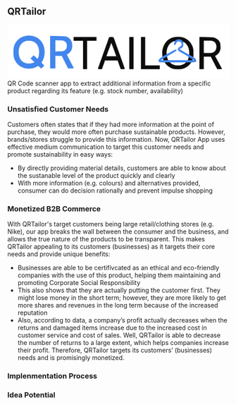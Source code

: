 ##  QRTailor

![Logo](img/QRTailor.png)QR Code scanner app to extract additional information from a specific product regarding its feature (e.g. stock number, availability)

### Unsatisfied Customer Needs

Customers often states that if they had more information at the point of purchase, they would more often purchase sustainable products. However, brands/stores struggle to provide this information. Now, QRTailor App uses effective medium communication to target this customer needs  and promote sustainability in easy ways:

* By directly providing material details, customers are able to know about the sustanable level of the product quickly and clearly
* With more information (e.g. colours) and alternatives provided, consumer can do decision rationally and prevent impulse shopping

### Monetized B2B Commerce

With QRTailor's target customers being large retail/clothing stores (e.g. Nike), our app breaks the wall between the consumer and the business, and allows the true nature of the products to be transparent. This makes QRTailor appealing to its customers (businesses) as it targets their core needs and provide unique benefits:

* Businesses are able to be certifivcated as an ethical and eco-friendly companies with the use of this product, helping them maintaining and promoting Corporate Social Responsibility
* This also shows that they are actually putting the customer first. They might lose money in the short term; however, they are more likely to get more shares and revenues in the long term because of the increased reputation
*  Also, according to data, a company’s profit actually decreases when the returns and damaged items increase due to the increased cost in customer service and cost of sales. Well, QRTailor is able to decrease the number of returns to a large extent, which helps companies increase their profit. Therefore, QRTailor targets its customers’ (businesses) needs and is promisingly monetized. 

### Implenmentation Process





### Idea Potential





